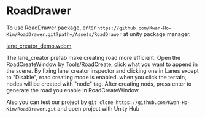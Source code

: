 # RoadDrawer
To use RoadDrawer package, enter `https://github.com/Kwan-Ho-Kim/RoadDrawer.git?path=/Assets/RoadDrawer` at unity package manager.

[lane_creator_demo.webm](https://github.com/Kwan-Ho-Kim/RoadDrawer/assets/112551361/f2677f9d-f50f-4e02-a465-9821c92bdb31)

The lane_creator prefab make creating road more efficient.
Open the RoadCreateWindow by Tools/RoadCreate, click what you want to append in the scene.
By fixing lane_creator inspector and clicking one in Lanes except to "Disable", road creating mode is enabled.
when you click the terrain, nodes will be created with "node" tag. After creating nods, press enter to generate the road you enable in RoadCreateWindow.

Also you can test our project by 
`git clone https://github.com/Kwan-Ho-Kim/RoadDrawer.git`
and open project with Unity Hub
